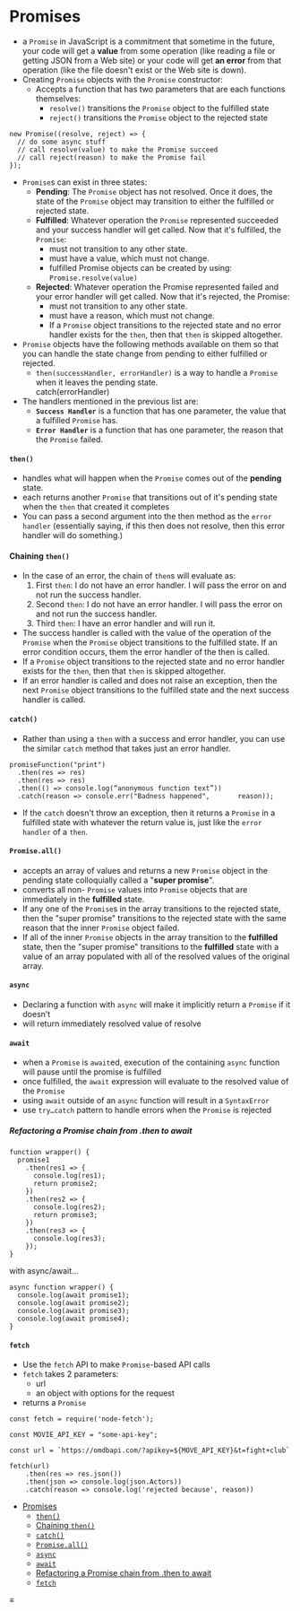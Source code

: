 Promises
========

-   a `Promise` in JavaScript is a commitment that sometime in the future, your code will get a **value** from some operation (like reading a file or getting JSON from a Web site) or your code will get **an error** from that operation (like the file doesn't exist or the Web site is down).
-   Creating `Promise` objects with the `Promise` constructor:
    -   Accepts a function that has two parameters that are each functions themselves:
        -   `resolve()` transitions the `Promise` object to the fulfilled state
        -   `reject()` transitions the `Promise` object to the rejected state

<!-- -->

    new Promise((resolve, reject) => {
      // do some async stuff                        
      // call resolve(value) to make the Promise succeed
      // call reject(reason) to make the Promise fail    
    });

-   `Promise`s can exist in three states:
    -   **Pending**: The `Promise` object has not resolved. Once it does, the state of the `Promise` object may transition to either the fulfilled or rejected state.
    -   **Fulfilled**: Whatever operation the `Promise` represented succeeded and your success handler will get called. Now that it's fulfilled, the `Promise`:
        -   must not transition to any other state.
        -   must have a value, which must not change.
        -   fulfilled Promise objects can be created by using:  
            `Promise.resolve(value)`
    -   **Rejected**: Whatever operation the Promise represented failed and your error handler will get called. Now that it's rejected, the Promise:
        -   must not transition to any other state.
        -   must have a reason, which must not change.
        -   If a `Promise` object transitions to the rejected state and no error handler exists for the `then`, then that `then` is skipped altogether.
-   `Promise` objects have the following methods available on them so that you can handle the state change from pending to either fulfilled or rejected.
    -   `then(successHandler, errorHandler)` is a way to handle a `Promise` when it leaves the pending state.  
        catch(errorHandler)
-   The handlers mentioned in the previous list are:
    -   **`Success Handler`** is a function that has one parameter, the value that a fulfilled `Promise` has.
    -   **`Error Handler`** is a function that has one parameter, the reason that the `Promise` failed.

#### `then()`

-   handles what will happen when the `Promise` comes out of the **pending** state.
-   each returns another `Promise` that transitions out of it's pending state when the `then` that created it completes
-   You can pass a second argument into the then method as the `error handler` (essentially saying, if this then does not resolve, then this error handler will do something.)

#### Chaining `then()`

-   In the case of an error, the chain of `then`s will evaluate as:
    1.  First `then`: I do not have an error handler. I will pass the error on and not run the success handler.
    2.  Second `then`: I do not have an error handler. I will pass the error on and not run the success handler.
    3.  Third `then`: I have an error handler and will run it.
-   The success handler is called with the value of the operation of the `Promise` when the `Promise` object transitions to the fulfilled state. If an error condition occurs, them the error handler of the then is called.
-   If a `Promise` object transitions to the rejected state and no error handler exists for the `then`, then that `then` is skipped altogether.
-   If an error handler is called and does not raise an exception, then the next `Promise` object transitions to the fulfilled state and the next success handler is called.

#### `catch()`

-   Rather than using a `then` with a success and error handler, you can use the similar `catch` method that takes just an error handler.

<!-- -->

    promiseFunction("print")
      .then(res => res)
      .then(res => res)
      .then(() => console.log(“anonymous function text”))
      .catch(reason => console.err("Badness happened",       reason));

-   If the `catch` doesn't throw an exception, then it returns a `Promise` in a fulfilled state with whatever the return value is, just like the `error handler` of a `then`.

#### `Promise.all()`

-   accepts an array of values and returns a new `Promise` object in the pending state colloquially called a "**super promise**".
-   converts all non- `Promise` values into `Promise` objects that are immediately in the **fulfilled** state.
-   If any one of the `Promise`s in the array transitions to the rejected state, then the "super promise" transitions to the rejected state with the same reason that the inner `Promise` object failed.
-   If all of the inner `Promise` objects in the array transition to the **fulfilled** state, then the "super promise" transitions to the **fulfilled** state with a value of an array populated with all of the resolved values of the original array.

#### `async`

-   Declaring a function with `async` will make it implicitly return a `Promise` if it doesn’t
-   will return immediately resolved value of resolve

#### `await`

-   when a `Promise` is `await`ed, execution of the containing `async` function will pause until the promise is fulfilled
-   once fulfilled, the `await` expression will evaluate to the resolved value of the `Promise`
-   using `await` outside of an `async` function will result in a `SyntaxError`
-   use `try…catch` pattern to handle errors when the `Promise` is rejected

##### Refactoring a Promise chain from .then to await

    function wrapper() {
      promise1
        .then(res1 => {
          console.log(res1);
          return promise2;
        })
        .then(res2 => {
          console.log(res2);
          return promise3;
        })
        .then(res3 => {
          console.log(res3);
        });
    }

with async/await…

    async function wrapper() {
      console.log(await promise1);
      console.log(await promise2);
      console.log(await promise3);
      console.log(await promise4);
    }

#### `fetch`

-   Use the `fetch` API to make `Promise`-based API calls
-   `fetch` takes 2 parameters:
    -   url
    -   an object with options for the request
-   returns a `Promise`

<!-- -->

    const fetch = require('node-fetch');

    const MOVIE_API_KEY = "some-api-key";

    const url = `https://omdbapi.com/?apikey=${MOVE_API_KEY}&t=fight+club`

    fetch(url)
        .then(res => res.json())
        .then(json => console.log(json.Actors))
        .catch(reason => console.log('rejected because', reason))

-   <a href="#promises" class="btn">Promises</a>  
    - <a href="#then" class="btn"><code class="language-javascript">then()</code></a>  
    - <a href="#chaining-then" class="btn">Chaining <code class="language-javascript">then()</code></a>  
    - <a href="#catch" class="btn"><code class="language-javascript">catch()</code></a>  
    - <a href="#promiseall" class="btn"><code class="language-javascript">Promise.all()</code></a>  
    - <a href="#async" class="btn"><code class="language-javascript">async</code></a>  
    - <a href="#await" class="btn"><code class="language-javascript">await</code></a>  
    - <a href="#refactoring-a-promise-chain-from-then-to-await" class="btn">Refactoring a Promise chain from .then to await</a>  
    - <a href="#fetch" class="btn"><code class="language-javascript">fetch</code></a>

<span id="sidebar-toc-btn">≡</span>
